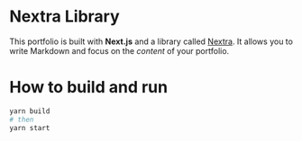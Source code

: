 # Nextra Library

This portfolio is built with **Next.js** and a library called [Nextra](https://nextra.vercel.app/). It allows you to write Markdown and focus on the _content_ of your portfolio.

# How to build and run 

```bash
yarn build
# then
yarn start
```
